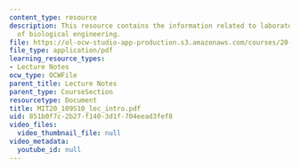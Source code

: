 ```yaml
---
content_type: resource
description: This resource contains the information related to laboratory fundamentals
  of biological engineering.
file: https://ol-ocw-studio-app-production.s3.amazonaws.com/courses/20-109-laboratory-fundamentals-in-biological-engineering-spring-2010/851b0f7c2b27f1403d1f704eead3fef8_MIT20_109S10_lec_intro.pdf
file_type: application/pdf
learning_resource_types:
- Lecture Notes
ocw_type: OCWFile
parent_title: Lecture Notes
parent_type: CourseSection
resourcetype: Document
title: MIT20_109S10_lec_intro.pdf
uid: 851b0f7c-2b27-f140-3d1f-704eead3fef8
video_files:
  video_thumbnail_file: null
video_metadata:
  youtube_id: null
---
```

